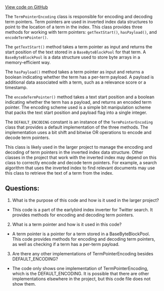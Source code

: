 [View code on GitHub](https://github.com/misbahsy/the-algorithm/src/java/com/twitter/search/core/earlybird/index/inverted/TermPointerEncoding.java)

The `TermPointerEncoding` class is responsible for encoding and decoding term pointers. Term pointers are used in inverted index data structures to point to the location of a term in the index. This class provides three methods for working with term pointers: `getTextStart()`, `hasPayload()`, and `encodeTermPointer()`.

The `getTextStart()` method takes a term pointer as input and returns the start position of the text stored in a `BaseByteBlockPool` for that term. A `BaseByteBlockPool` is a data structure used to store byte arrays in a memory-efficient way.

The `hasPayload()` method takes a term pointer as input and returns a boolean indicating whether the term has a per-term payload. A payload is additional data associated with a term, such as a relevance score or a timestamp.

The `encodeTermPointer()` method takes a text start position and a boolean indicating whether the term has a payload, and returns an encoded term pointer. The encoding scheme used is a simple bit manipulation scheme that packs the text start position and payload flag into a single integer.

The `DEFAULT_ENCODING` constant is an instance of the `TermPointerEncoding` class that provides a default implementation of the three methods. The implementation uses a bit shift and bitwise OR operations to encode and decode term pointers.

This class is likely used in the larger project to manage the encoding and decoding of term pointers in the inverted index data structure. Other classes in the project that work with the inverted index may depend on this class to correctly encode and decode term pointers. For example, a search algorithm that uses the inverted index to find relevant documents may use this class to retrieve the text of a term from the index.
## Questions: 
 1. What is the purpose of this code and how is it used in the larger project?
- This code is a part of the earlybird index inverter for Twitter search. It provides methods for encoding and decoding term pointers.

2. What is a term pointer and how is it used in this code?
- A term pointer is a pointer for a term stored in a BaseByteBlockPool. This code provides methods for encoding and decoding term pointers, as well as checking if a term has a per-term payload.

3. Are there any other implementations of TermPointerEncoding besides DEFAULT_ENCODING?
- The code only shows one implementation of TermPointerEncoding, which is the DEFAULT_ENCODING. It is possible that there are other implementations elsewhere in the project, but this code file does not show them.